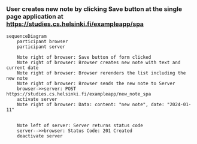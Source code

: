 ### User creates new note by clicking Save button at the single page application at https://studies.cs.helsinki.fi/exampleapp/spa

```mermaid
sequenceDiagram
    participant browser
    participant server

    Note right of browser: Save button of form clicked
    Note right of browser: Browser creates new note with text and current date
    Note right of browser: Browser rerenders the list including the new note
    Note right of browser: Browser sends the new note to Server
    browser->>server: POST https://studies.cs.helsinki.fi/exampleapp/new_note_spa
    activate server
    Note right of browser: Data: content: "new note", date: "2024-01-11"


    Note left of server: Server returns status code
    server-->>browser: Status Code: 201 Created
    deactivate server
    
```